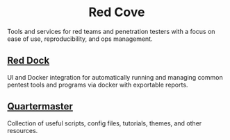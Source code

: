 <h1 align="center">
  <br>
  Red Cove
  <br>
</h1>
Tools and services for red teams and penetration testers with a focus on ease of use, reproducibility, and ops management.

## [Red Dock](https://github.com/redcove/reddock) 
UI and Docker integration for automatically running and managing common pentest tools and programs via docker with exportable reports.

## [Quartermaster](https://github.com/redcove/quartermaster) 
Collection of useful scripts, config files, tutorials, themes, and other resources.
